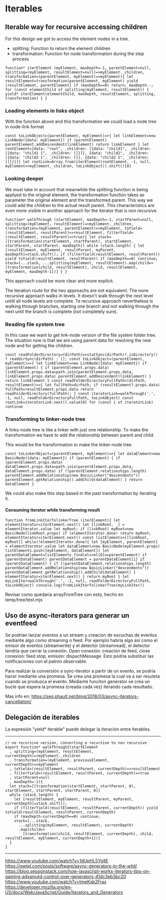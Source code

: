 Iterables
=========

## Iterable way for recursive accessing children

For this design we got to access the element nodes in a tree.
- splitting: Function to return the element children
- transformation: Function for node transformation during the step process

`function* iterElement (myElement, maxDepth=-1, parentElement=null, splitting=(myElement, resultElement=null)=>myElement._children, transformation=(parentElement, myElement)=>myElement){
  let resultElement=transformation(parentElement, myElement)
  yield [resultElement, parentElement]
  if (maxDepth==0) return;
  maxDepth--;
  for (const elementChild of splitting(myElement, resultElement)) {
    yield* iterElement(elementChild, maxDepth, resultElement, splitting, transformation)
  }
}`

### Loading elements in lisks object

With the function above and this transformation we could load a node tree in node-link format

`const toLinkObject=(parentElement, myElement)=>{
  let linkElement=new LinkNode({data: myElement})
  if (parentElement) parentElement.addDescendent(linkElement)
  return linkElement
}
let rootElement={data: "root", _children: [{data: "child1", _children:[{data: "child1 1", _children: []}]}, {data: "child2", _children:[{data: "child2 1", _children: []}, {data: "child2 2", _children: []}]}]}
let rootLink=Array.from(iterElement(rootElement, -1, null, myElement=>myElement._children, toLinkObject)).shift()[0]`


### Looking deeper

We must take in account that meanwhile the splitting function is being applyed to the original element, the transformation function takes as parameter the original element and the transformed parent. This way we could add the children to the actual result parent. This characteristics are even more visible in another approach for the iterator that is non recursive.

`function* walkThrough (startElement, maxDepth=-1, startParent=null, splitting=(myElement, resultElement)=>myElement._children, transformation=(myElement, parentElement)=>myElement, toYield=(resultElement, resultParent)=>resultElement, filterYield=(resultElement, resultParent)=>true){
  let stack=[[transformation(startElement, startParent), startElement, startParent, startParent, maxDepth]]
  while (stack.length) {
    let [resultElement, myElement, resultParent, myParent, maxDepth]=stack.shift();
    if (filterYield(resultElement, resultParent)) yield toYield(resultElement, resultParent)
    if (maxDepth==0) continue;
    stack=[...stack, ...splitting(myElement, resultElement).map(child=>[transformation(child, resultElement), child, resultElement, myElement, maxDepth-1])]
  }
}`

This approach could be more clear and more explicit.

The iteration route for the two approachs are not equivalent. The none recursive approach walks in levels. It doesn't walk through the next level untill all node levels are complete. Te recursive approach nevertheless is walking through branches, starting one branch and not walking through the next until the branch is complete (not completely sure).

### Reading file system tree

In this case we want to get link-node version of the file system folder tree. The situation now is that we are using parent data for resolving the new node and for getting the children.

`const readFolderDirectory=(dirPath)=>statSync(dirPath)?.isDirectory() ? readdirSync(dirPath) : [];
const toLinkObject=(parentElement, myElement)=>{
  let linkElement=new LinkNode({data: myElement})
  if (parentElement) {
    if (parentElement.props.data) linkElement.props.data=path.join(parentElement.props.data, linkElement.props.data)
    parentElement.addDescendent(linkElement)
  }
  return linkElement
}
const readFolderDirectoryFullPath=(dirPath, resultElement)=>{
  let fullPath=dirPath;
  if (resultElement?.props.data) fullPath=resultElement.props.data
  return readFolderDirectory(fullPath);
}
const iteratorLink=walkThrough('.', -1, null, readFolderDirectoryFullPath, toLinkObject)
const rootLink=iteratorLink.next().value[0]
for (const i of iteratorLink) continue`


### Transforming to linker-node tree

A links-node tree is like a linker with just one relationship. To make the transformation we have to add the relationship between parent and child.

This would be the transformation to make the linker-node tree.

`const toLinkerObject=(parentElement, myElement)=>{
  let dataElement=new BasicNode({data: myElement})
  if (parentElement) {
    if (parentElement.props.data) dataElement.props.data=path.join(parentElement.props.data, dataElement.props.data)
    if (!parentElement.relationships.length)
      parentElement.addRelationship(new BasicLinker("descendents"))
    parentElement.getRelationship().addChild(dataElement)
  }
  return dataElement
}`

We could also make this step based in the past transformation by iterating it.

#### Consuming iterator while transforming result

`function fromLinkIterTolinkerTree (iterElement){
  let elementIterator=iterElement.next()
  let [linkRoot, _] = elementIterator.value
  let myRoot;
  if (linkRoot) myRoot=new BasicNode(linkRoot.props)
  if (elementIterator.done) return myRoot;
  elementIterator=iterElement.next()
  const listElements=[[linkRoot, myRoot]]
  while(!elementIterator.done){
    let [myElement, parentElement] = elementIterator.value
    let dataElement=new BasicNode(myElement.props)
    listElements.push([myElement, dataElement])
    let parentDataElement=listElements.find(el=>el[0]==parentElement)
    if (parentDataElement) parentDataElement = parentDataElement[1]
    if (parentDataElement) {
      if (!parentDataElement.relationships.length)
        parentDataElement.addRelationship(new BasicLinker("descendents"))
      parentDataElement.getRelationship().addChild(dataElement)
    }
    elementIterator=iterElement.next()
  }
  return myRoot
}
let myLinkIter=walkThrough('.', -1, null, readFolderDirectoryFullPath, toLinkObject)
console.log(fromLinkIterTolinkerTree(myLinkIter))`

Revisar como quedaría arrayFromTree con esto, hecho en temp/tree/test.mjs

## Uso de async-iterators para generar un eventfeed

Se podrían lanzar eventos a un stream y creacion de escuchas de eventos mediante algo como streaming o feed. Por ejemplo habría algo así como el emisor de eventos (streamwrite) y el detector (streamread), el detector tendría que cerrar la conexión. Open conexión: creación de feed, close conexion: feed stop, emisión: dispachMessage. Esto podría substituir las notificaciones con el patron observable.

Para realizar la conversión a sync-iterator a partir de un evento, se podría hacer mediante una promesa. Se crea una promesa la cual va a ser resuleta cuando se produzca el evento. Mediante funciton generator se crea un bucle que espera la promesa (creada cada vez) iterando cada resultado.

Mas info en: https://seg.phault.net/blog/2018/03/async-iterators-cancellation/

## Delegación de iterables

La expresión "yield* iterable" puede delegar la iteración entre iterables.

--------------------------

```
// no recursive version, converting a recursive to non recursive
export function* walkThrough2(startElement
  , splitting=(myElement, resultElement, currentDepth)=>myElement._children
  , transformation=(myElement, previousElement, currentDepth)=>myElement
  , toYield=(resultElement, resultParent, currentDepth)=>resultElement
  , filterYield=(resultElement, resultParent, currentDepth)=>true
  , startParent=null
  , maxDepth=-1){
  let stack=[[transformation(startElement, startParent, 0), startElement, startParent, startParent, 0]]
  while (stack.length) {
    let [resultElement, myElement, resultParent, myParent, currentDepth]=stack.shift();
    if (filterYield(resultElement, resultParent, currentDepth)) yield toYield(resultElement, resultParent, currentDepth)
    if (maxDepth-currentDepth==0) continue;
    stack=[...stack,
      ...splitting(myElement, resultElement, currentDepth)
      .map(child=>
        [transformation(child, resultElement, currentDepth), child, resultElement, myElement, currentDepth+1])]
  }
}
```
---------------------

https://www.youtube.com/watch?v=1dUpHL5Yg8E
https://qwtel.com/posts/software/async-generators-in-the-wild/
https://blog.sessionstack.com/how-javascript-works-iterators-tips-on-gaining-advanced-control-over-generators-41dc3eb3bc20
https://www.youtube.com/watch?v=tmeKsb2Fras
https://developer.mozilla.org/en-US/docs/Web/JavaScript/Guide/Iterators_and_Generators